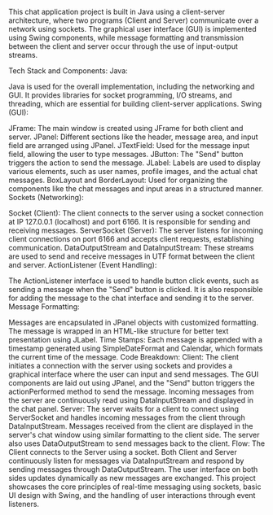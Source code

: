 This chat application project is built in Java using a client-server architecture, where two programs (Client and Server) communicate over a network using sockets. The graphical user interface (GUI) is implemented using Swing components, while message formatting and transmission between the client and server occur through the use of input-output streams.

Tech Stack and Components:
Java:

Java is used for the overall implementation, including the networking and GUI. It provides libraries for socket programming, I/O streams, and threading, which are essential for building client-server applications.
Swing (GUI):

JFrame: The main window is created using JFrame for both client and server.
JPanel: Different sections like the header, message area, and input field are arranged using JPanel.
JTextField: Used for the message input field, allowing the user to type messages.
JButton: The "Send" button triggers the action to send the message.
JLabel: Labels are used to display various elements, such as user names, profile images, and the actual chat messages.
BoxLayout and BorderLayout: Used for organizing the components like the chat messages and input areas in a structured manner.
Sockets (Networking):

Socket (Client): The client connects to the server using a socket connection at IP 127.0.0.1 (localhost) and port 6166. It is responsible for sending and receiving messages.
ServerSocket (Server): The server listens for incoming client connections on port 6166 and accepts client requests, establishing communication.
DataOutputStream and DataInputStream: These streams are used to send and receive messages in UTF format between the client and server.
ActionListener (Event Handling):

The ActionListener interface is used to handle button click events, such as sending a message when the "Send" button is clicked. It is also responsible for adding the message to the chat interface and sending it to the server.
Message Formatting:

Messages are encapsulated in JPanel objects with customized formatting. The message is wrapped in an HTML-like structure for better text presentation using JLabel.
Time Stamps: Each message is appended with a timestamp generated using SimpleDateFormat and Calendar, which formats the current time of the message.
Code Breakdown:
Client:
The client initiates a connection with the server using sockets and provides a graphical interface where the user can input and send messages.
The GUI components are laid out using JPanel, and the "Send" button triggers the actionPerformed method to send the message.
Incoming messages from the server are continuously read using DataInputStream and displayed in the chat panel.
Server:
The server waits for a client to connect using ServerSocket and handles incoming messages from the client through DataInputStream.
Messages received from the client are displayed in the server's chat window using similar formatting to the client side.
The server also uses DataOutputStream to send messages back to the client.
Flow:
The Client connects to the Server using a socket.
Both Client and Server continuously listen for messages via DataInputStream and respond by sending messages through DataOutputStream.
The user interface on both sides updates dynamically as new messages are exchanged.
This project showcases the core principles of real-time messaging using sockets, basic UI design with Swing, and the handling of user interactions through event listeners.
